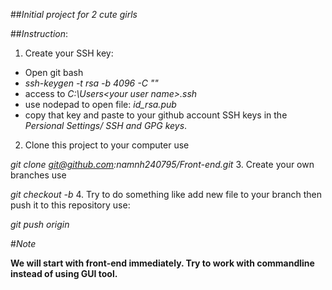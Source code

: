 ##_Initial project for 2 cute girls_

##_Instruction_:

1. Create your SSH key: 
  * Open git bash
  * _ssh-keygen -t rsa -b 4096 -C "<your email>"_
  * access to _C:\Users\<your user name>\.ssh_
  * use nodepad to open file: _id_rsa.pub_
  * copy that key and paste to your github account SSH keys in the _Persional Settings/ SSH and GPG keys_.
2. Clone this project to your computer use

  _git clone git@github.com:namnh240795/Front-end.git_
3. Create your own branches use

  _git checkout -b <your branch name>_
4. Try to do something like add new file to your branch then push it to this repository use:

  _git push origin <your branch name>_


#_Note_

  __We will start with front-end immediately. Try to work with commandline instead of using GUI tool.__


